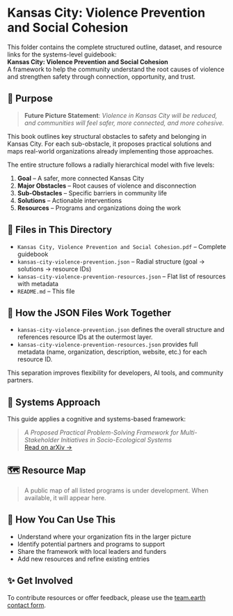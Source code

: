 # Kansas City: Violence Prevention and Social Cohesion

This folder contains the complete structured outline, dataset, and resource links for the systems-level guidebook:  
**Kansas City: Violence Prevention and Social Cohesion**  
A framework to help the community understand the root causes of violence and strengthen safety through connection, opportunity, and trust.

## 🌟 Purpose

> **Future Picture Statement**: *Violence in Kansas City will be reduced, and communities will feel safer, more connected, and more cohesive.*

This book outlines key structural obstacles to safety and belonging in Kansas City. For each sub-obstacle, it proposes practical solutions and maps real-world organizations already implementing those approaches.

The entire structure follows a radially hierarchical model with five levels:

1. **Goal** – A safer, more connected Kansas City  
2. **Major Obstacles** – Root causes of violence and disconnection  
3. **Sub-Obstacles** – Specific barriers in community life  
4. **Solutions** – Actionable interventions  
5. **Resources** – Programs and organizations doing the work

## 📁 Files in This Directory

- `Kansas City, Violence Prevention and Social Cohesion.pdf` – Complete guidebook  
- `kansas-city-violence-prevention.json` – Radial structure (goal → solutions → resource IDs)  
- `kansas-city-violence-prevention-resources.json` – Flat list of resources with metadata  
- `README.md` – This file

## 🧠 How the JSON Files Work Together

- `kansas-city-violence-prevention.json` defines the overall structure and references resource IDs at the outermost layer.
- `kansas-city-violence-prevention-resources.json` provides full metadata (name, organization, description, website, etc.) for each resource ID.

This separation improves flexibility for developers, AI tools, and community partners.

## 🧠 Systems Approach

This guide applies a cognitive and systems-based framework:

> *A Proposed Practical Problem-Solving Framework for Multi-Stakeholder Initiatives in Socio-Ecological Systems*  
> [Read on arXiv →](https://arxiv.org/pdf/1911.13155.pdf)

## 🗺️ Resource Map

> A public map of all listed programs is under development. When available, it will appear here.

## 🤝 How You Can Use This

- Understand where your organization fits in the larger picture  
- Identify potential partners and programs to support  
- Share the framework with local leaders and funders  
- Add new resources and refine existing entries

## ✨ Get Involved

To contribute resources or offer feedback, please use the [team.earth contact form](https://team.earth/contact).

